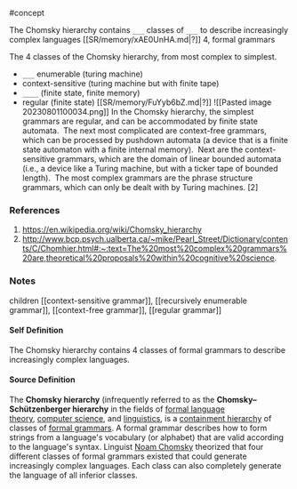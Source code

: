 #concept 

The Chomsky hierarchy contains `___` classes of `___` to describe increasingly complex languages
[[SR/memory/xAE0UnHA.md|?]]
4, formal grammars


The 4 classes of the Chomsky hierarchy, from most complex to simplest.
- `___` enumerable (turing machine)
- context-sensitive (turing machine but with finite tape)
- `____` (finite state, finite memory)
- regular (finite state)
[[SR/memory/FuYyb6bZ.md|?]]
![[Pasted image 20230801100034.png]]
In the Chomsky hierarchy, the simplest grammars are regular, and can be accommodated by finite state automata.  The next most complicated are context-free grammars, which can be processed by pushdown automata (a device that is a finite state automaton with a finite internal memory).  Next are the context-sensitive grammars, which are the domain of linear bounded automata (i.e., a device like a Turing machine, but with a ticker tape of bounded length).  The most complex grammars are the phrase structure grammars, which can only be dealt with by Turing machines. [2]
### References
1. https://en.wikipedia.org/wiki/Chomsky_hierarchy
2. http://www.bcp.psych.ualberta.ca/~mike/Pearl_Street/Dictionary/contents/C/Chomhier.html#:~:text=The%20most%20complex%20grammars%20are,theoretical%20proposals%20within%20cognitive%20science.


### Notes

children [[context-sensitive grammar]], [[recursively enumerable grammar]], [[context-free grammar]], [[regular grammar]]
#### Self Definition 
The Chomsky hierarchy contains 4 classes of formal grammars to describe increasingly complex languages.
 
#### Source Definition

The **Chomsky hierarchy** (infrequently referred to as the **Chomsky–Schützenberger hierarchy** in the fields of [formal language theory](https://en.wikipedia.org/wiki/Formal_language "Formal language"), [computer science](https://en.wikipedia.org/wiki/Computer_science "Computer science"), and [linguistics](https://en.wikipedia.org/wiki/Linguistics "Linguistics"), is a [containment hierarchy](https://en.wikipedia.org/wiki/Hierarchy#Containment_hierarchy "Hierarchy") of classes of [formal grammars](https://en.wikipedia.org/wiki/Formal_grammar "Formal grammar"). A formal grammar describes how to form strings from a language's vocabulary (or alphabet) that are valid according to the language's syntax. Linguist [Noam Chomsky](https://en.wikipedia.org/wiki/Noam_Chomsky "Noam Chomsky") theorized that four different classes of formal grammars existed that could generate increasingly complex languages. Each class can also completely generate the language of all inferior classes.
